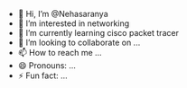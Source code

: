 - 👋 Hi, I’m @Nehasaranya
- 👀 I’m interested in networking
- 🌱 I’m currently learning cisco packet tracer
- 💞️ I’m looking to collaborate on ...
- 📫 How to reach me ...
- 😄 Pronouns: ...
- ⚡ Fun fact: ...

<!---
Nehasaranya/Nehasaranya is a ✨ special ✨ repository because its `README.md` (this file) appears on your GitHub profile.
You can click the Preview link to take a look at your changes.
--->
